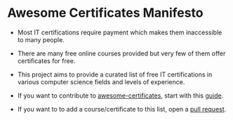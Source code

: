 # Awesome Certificates Manifesto

- Most IT certifications require payment which makes them inaccessible to many people. 

- There are many free online courses provided but very few of them offer certificates for free.

- This project aims to provide a curated list of free IT certifications in various computer science fields and levels of experience. 

- If you want to contribute to [awesome-certificates](awesome-certificates.md), start with this [guide](contributing.md).

- If you want to to add a course/certificate to this list, open a [pull request](pull_request_template.md).  
